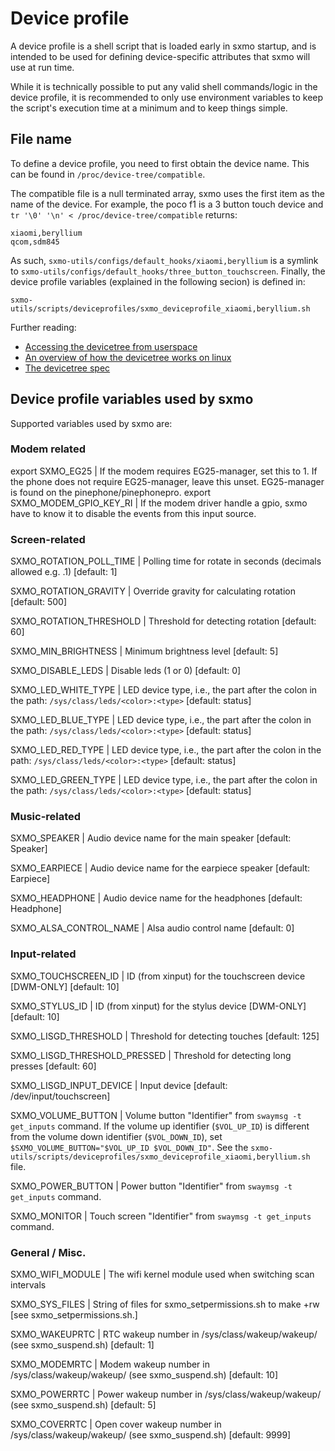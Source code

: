 # Device profile

A device profile is a shell script that is loaded early in sxmo startup, and is
intended to be used for defining device-specific attributes that sxmo will use
at run time.

While it is technically possible to put any valid shell commands/logic in the
device profile, it is recommended to only use environment variables to keep the
script's execution time at a minimum and to keep things simple.


## File name

To define a device profile, you need to first obtain the device name. This can
be found in `/proc/device-tree/compatible`.

The compatible file is a null terminated array, sxmo uses the first item as the
name of the device. For example, the poco f1 is a 3 button touch device and
`tr '\0' '\n' < /proc/device-tree/compatible` returns:

```
xiaomi,beryllium
qcom,sdm845
```

As such, `sxmo-utils/configs/default_hooks/xiaomi,beryllium`
is a symlink to `sxmo-utils/configs/default_hooks/three_button_touchscreen`.
Finally, the device profile variables (explained in the following secion) is defined in:

`sxmo-utils/scripts/deviceprofiles/sxmo_deviceprofile_xiaomi,beryllium.sh`

Further reading:
 - [Accessing the devicetree from userspace](https://www.kernel.org/doc/html/latest/admin-guide/abi-testing.html#abi-sys-firmware-devicetree)
 - [An overview of how the devicetree works on linux](https://www.kernel.org/doc/html/latest/devicetree/usage-model.html)
 - [The devicetree spec](https://github.com/devicetree-org/devicetree-specification/releases)

## Device profile variables used by sxmo
Supported variables used by sxmo are:

### Modem related

export SXMO_EG25		| If the modem requires EG25-manager, set this to 1. If the phone does not require EG25-manager, leave this unset. EG25-manager is found on the pinephone/pinephonepro.
export SXMO_MODEM_GPIO_KEY_RI		| If the modem driver handle a gpio, sxmo have to know it to disable the events from this input source.

### Screen-related
SXMO_ROTATION_POLL_TIME		| Polling time for rotate in seconds (decimals allowed e.g. .1) [default: 1]

SXMO_ROTATION_GRAVITY		| Override gravity for calculating rotation [default: 500]

SXMO_ROTATION_THRESHOLD		| Threshold for detecting rotation [default: 60]

SXMO_MIN_BRIGHTNESS		| Minimum brightness level [default: 5]

SXMO_DISABLE_LEDS		| Disable leds (1 or 0) [default: 0]

SXMO_LED_WHITE_TYPE		| LED device type, i.e., the part after the colon in the path: `/sys/class/leds/<color>:<type>` [default: status]

SXMO_LED_BLUE_TYPE		| LED device type, i.e., the part after the colon in the path: `/sys/class/leds/<color>:<type>` [default: status]

SXMO_LED_RED_TYPE		| LED device type, i.e., the part after the colon in the path: `/sys/class/leds/<color>:<type>` [default: status]

SXMO_LED_GREEN_TYPE		| LED device type, i.e., the part after the colon in the path: `/sys/class/leds/<color>:<type>` [default: status]

### Music-related
SXMO_SPEAKER			| Audio device name for the main speaker [default: Speaker]

SXMO_EARPIECE			| Audio device name for the earpiece speaker [default: Earpiece]

SXMO_HEADPHONE			| Audio device name for the headphones [default: Headphone]

SXMO_ALSA_CONTROL_NAME	| Alsa audio control name [default: 0]

### Input-related
SXMO_TOUCHSCREEN_ID 		| ID (from xinput) for the touchscreen device [DWM-ONLY] [default: 10]

SXMO_STYLUS_ID			| ID (from xinput) for the stylus device [DWM-ONLY] [default: 10]

SXMO_LISGD_THRESHOLD		| Threshold for detecting touches [default: 125]

SXMO_LISGD_THRESHOLD_PRESSED	| Threshold for detecting long presses [default: 60]

SXMO_LISGD_INPUT_DEVICE		| Input device [default: /dev/input/touchscreen]

SXMO_VOLUME_BUTTON		| Volume button "Identifier" from `swaymsg -t get_inputs` command. If the volume up identifier (`$VOL_UP_ID`) is different from the volume down identifier (`$VOL_DOWN_ID`), set `$SXMO_VOLUME_BUTTON="$VOL_UP_ID $VOL_DOWN_ID"`. See the `sxmo-utils/scripts/deviceprofiles/sxmo_deviceprofile_xiaomi,beryllium.sh` file.

SXMO_POWER_BUTTON               | Power button "Identifier" from `swaymsg -t get_inputs` command.

SXMO_MONITOR		| Touch screen "Identifier" from `swaymsg -t get_inputs` command.

### General / Misc.
SXMO_WIFI_MODULE		| The wifi kernel module used when switching scan intervals

SXMO_SYS_FILES			| String of files for sxmo_setpermissions.sh to make +rw [see sxmo_setpermissions.sh.]

SXMO_WAKEUPRTC			| RTC wakeup number in /sys/class/wakeup/wakeup<number>/ (see sxmo_suspend.sh) [default: 1]

SXMO_MODEMRTC			| Modem wakeup number in /sys/class/wakeup/wakeup<number>/ (see sxmo_suspend.sh) [default: 10]

SXMO_POWERRTC			| Power wakeup number in /sys/class/wakeup/wakeup<number>/ (see sxmo_suspend.sh) [default: 5]

SXMO_COVERRTC			| Open cover wakeup number in /sys/class/wakeup/wakeup<number>/ (see sxmo_suspend.sh) [default: 9999]
